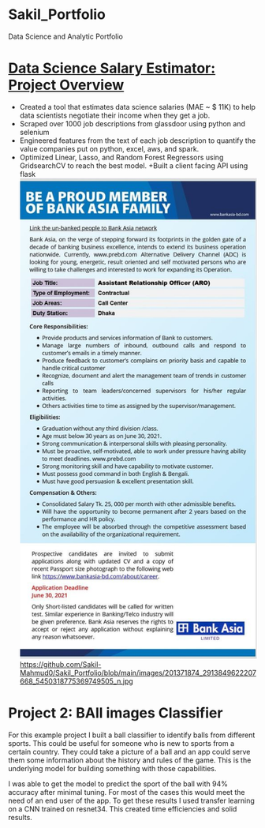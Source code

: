 # Sakil_Portfolio
Data Science and Analytic Portfolio
# [Data Science Salary Estimator: Project Overview](https://github.com/Sakil-Mahmud0/web-portfolio)
+ Created a tool that estimates data science salaries (MAE ~ $ 11K) to help data scientists negotiate their income when they get a job.
+ Scraped over 1000 job descriptions from glassdoor using python and selenium
+ Engineered features from the text of each job description to quantify the value companies put on python, excel, aws, and spark.
+ Optimized Linear, Lasso, and Random Forest Regressors using GridsearchCV to reach the best model.
+Built a client facing API using flask
![](https://github.com/Sakil-Mahmud0/Sakil_Portfolio/blob/main/images/201371874_2913849622207668_5450318775369749505_n.jpg)
https://github.com/Sakil-Mahmud0/Sakil_Portfolio/blob/main/images/201371874_2913849622207668_5450318775369749505_n.jpg


# Project 2: BAll images Classifier
For this example project I built a ball classifier to identify balls from different sports. This could be useful for someone who is new to sports from a certain country. They could take a picture of a ball and an app could serve them some information about the history and rules of the game. This is the underlying model for building something with those capabilities.

I was able to get the model to predict the sport of the ball with 94% accuracy after minimal tuning. For most of the cases this would meet the need of an end user of the app. To get these results I used transfer learning on a CNN trained on resnet34. This created time efficiencies and solid results.
